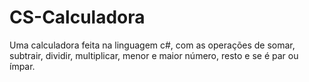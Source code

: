 # CS-Calculadora
Uma calculadora feita na linguagem c#, com as operações de somar, subtrair, dividir, multiplicar, menor e maior número, resto e se é par ou ímpar.
